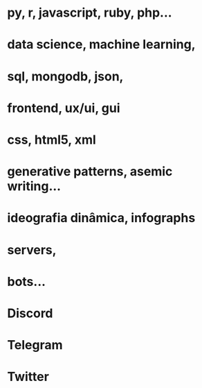 # py, r, javascript, ruby, php...

# data science, machine learning, 
# sql, mongodb, json, 

# frontend, ux/ui, gui
# css, html5, xml

# generative patterns, asemic writing... 
# ideografia dinâmica, infographs

# servers,
# bots...
# Discord
# Telegram
# Twitter
